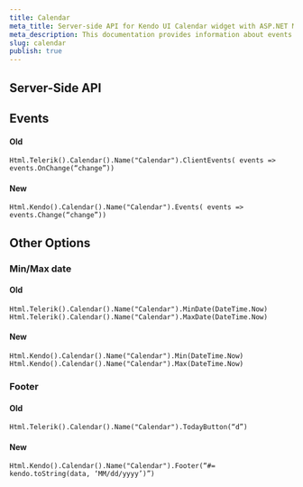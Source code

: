 ```yaml
---
title: Calendar
meta_title: Server-side API for Kendo UI Calendar widget with ASP.NET MVC
meta_description: This documentation provides information about events and options such as min/max date in the server-side API of Kendo UI Calendar widget.
slug: calendar
publish: true
---
```


## Server-Side API

## Events

#### Old

    Html.Telerik().Calendar().Name("Calendar").ClientEvents( events => events.OnChange(“change”))
 
#### New

    Html.Kendo().Calendar().Name("Calendar").Events( events => events.Change(“change”))

## Other Options

### Min/Max date
 
#### Old

    Html.Telerik().Calendar().Name("Calendar").MinDate(DateTime.Now)
    Html.Telerik().Calendar().Name("Calendar").MaxDate(DateTime.Now)
 
#### New

    Html.Kendo().Calendar().Name("Calendar").Min(DateTime.Now)
    Html.Kendo().Calendar().Name("Calendar").Max(DateTime.Now)

### Footer
 
#### Old

    Html.Telerik().Calendar().Name("Calendar").TodayButton(“d”)
 
#### New

    Html.Kendo().Calendar().Name("Calendar").Footer(“#= kendo.toString(data, ‘MM/dd/yyyy’)”)